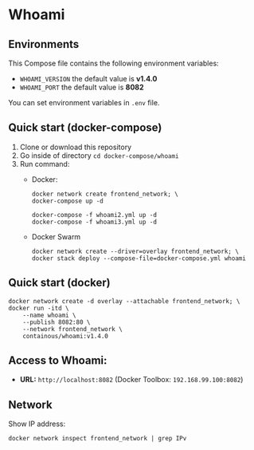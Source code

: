# Whoami

## Environments
This Compose file contains the following environment variables:

- `WHOAMI_VERSION` the default value is **v1.4.0**
- `WHOAMI_PORT` the default value is **8082**

You can set environment variables in `.env` file.

## Quick start (docker-compose)
1. Clone or download this repository
1. Go inside of directory `cd docker-compose/whoami`
1. Run command:
    - Docker:

          docker network create frontend_network; \
          docker-compose up -d
          
          docker-compose -f whoami2.yml up -d
          docker-compose -f whoami3.yml up -d

    - Docker Swarm

          docker network create --driver=overlay frontend_network; \
          docker stack deploy --compose-file=docker-compose.yml whoami

## Quick start (docker)
    docker network create -d overlay --attachable frontend_network; \
    docker run -itd \
        --name whoami \
        --publish 8082:80 \
        --network frontend_network \
        containous/whoami:v1.4.0

## Access to Whoami: 
- **URL:** `http://localhost:8082` (Docker Toolbox: `192.168.99.100:8082`)

## Network
Show IP address:

    docker network inspect frontend_network | grep IPv